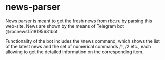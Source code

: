 # news-parser

News parser is meant to get the fresh news from rbc.ru by parsing this web-site. News are shown by the means of Telegram bot @rbcnews1518195631bot

Functionality of the bot includes the /news command, which shows the list of the latest news and the set of numerical commands /1, /2 etc., each allowing to get the detailed information on the corresponding item.